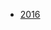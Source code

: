 
* [2016](https://data.cms.gov/Medicare-Inpatient/Inpatient-Prospective-Payment-System-IPPS-Provider/fm2n-hjj6)  

